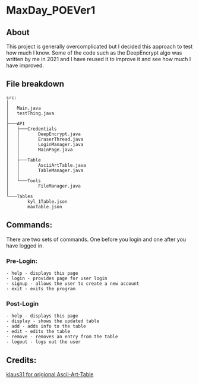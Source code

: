 # MaxDay_POEVer1

## About

This project is generally overcomplicated but I decided this approach to test how much I know. Some of the code such as the DeepEncrypt algo was written by me in 2021 and I have reused it to improve it and see how much I have improved.

## File breakdown

```text
src:
│
│   Main.java
│   testThing.java
│
├───API
│   ├───Credentials
│   │       DeepEncrypt.java
│   │       EraserThread.java
│   │       LoginManager.java
│   │       MainPage.java
│   │
│   ├───Table
│   │       AsciiArtTable.java
│   │       TableManager.java
│   │
│   └───Tools
│           FileManager.java
│
└───Tables
        kyl_1Table.json
        maxTable.json
```

## Commands:

There are two sets of commands. One before you login and one after you have logged in.

### Pre-Login:
    - help - displays this page
    - login - provides page for user login    
    - signup - allows the user to create a new account
    - exit - exits the program

### Post-Login
    - help - displays this page
    - display - shows the updated table
    - add - adds info to the table
    - edit - edits the table 
    - remove - removes an entry from the table
    - logout - logs out the user

## Credits:

  [klaus31 for origional Ascii-Art-Table](https://github.com/klaus31/ascii-art-table)


